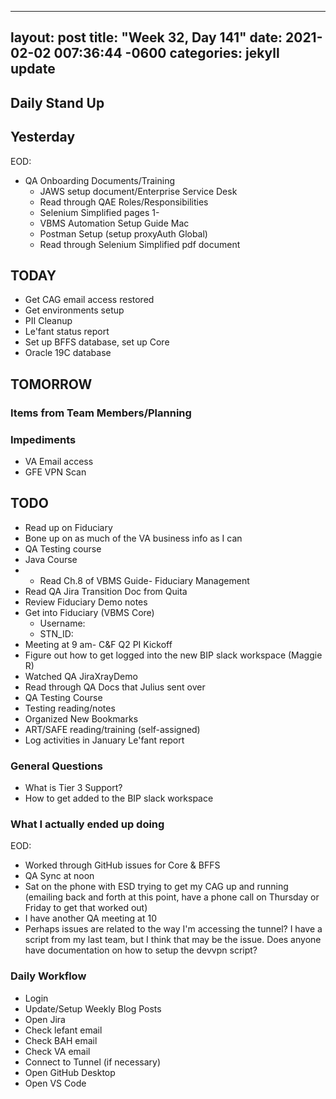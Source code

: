 
---
layout: post
title:  "Week 32, Day 141"
date:   2021-02-02 007:36:44 -0600
categories: jekyll update
---

## Daily Stand Up
## Yesterday
EOD:
* QA Onboarding Documents/Training
  * JAWS setup document/Enterprise Service Desk
  * Read through QAE Roles/Responsibilities
  * Selenium Simplified pages 1-
  * VBMS Automation Setup Guide Mac
  * Postman Setup (setup proxyAuth Global)
  * Read through Selenium Simplified pdf document

## TODAY
* Get CAG email access restored
* Get environments setup
* PII Cleanup
* Le'fant status report
* Set up BFFS database, set up Core
* Oracle 19C database

## TOMORROW

### Items from Team Members/Planning

### Impediments
* VA Email access
* GFE VPN Scan

## TODO
* Read up on Fiduciary
* Bone up on as much of the VA business info as I can
* QA Testing course
* Java Course
* * Read Ch.8 of VBMS Guide- Fiduciary Management
* Read QA Jira Transition Doc from Quita
* Review Fiduciary Demo notes
* Get into Fiduciary (VBMS Core)
  * Username: 
  * STN_ID:
* Meeting at 9 am- C&F Q2 PI Kickoff
* Figure out how to get logged into the new BIP slack workspace (Maggie R)
* Watched QA JiraXrayDemo 
* Read through QA Docs that Julius sent over
* QA Testing Course
* Testing reading/notes
* Organized New Bookmarks
* ART/SAFE reading/training (self-assigned)
* Log activities in January Le'fant report

### General Questions  
  * What is Tier 3 Support?
  * How to get added to the BIP slack workspace

### What I actually ended up doing
EOD:
* Worked through GitHub issues for Core & BFFS
* QA Sync at noon
* Sat on the phone with ESD trying to get my CAG up and running (emailing back and forth at this point, have a phone call on Thursday or Friday to get that worked out)
* I have another QA meeting at 10
* Perhaps issues are related to the way I'm accessing the tunnel? I have a script from my last team, but I think that may be the issue. Does anyone have documentation on how to setup the devvpn script?
### Daily Workflow
* Login
* Update/Setup Weekly Blog Posts
* Open Jira
* Check lefant email
* Check BAH email
* Check VA email
* Connect to Tunnel (if necessary)
* Open GitHub Desktop
* Open VS Code